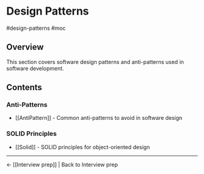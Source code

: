 # Design Patterns

#design-patterns #moc

## Overview
This section covers software design patterns and anti-patterns used in software development.

## Contents

### Anti-Patterns
- [[AntiPattern]] - Common anti-patterns to avoid in software design

### SOLID Principles
- [[Solid]] - SOLID principles for object-oriented design

---
← [[Interview prep]] | Back to Interview prep
